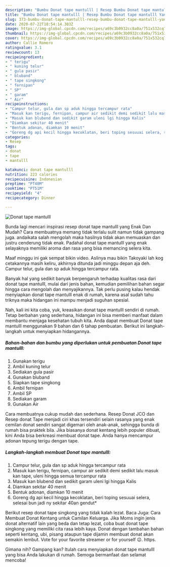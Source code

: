 ```yaml
---
description: "Bumbu Donat tape mantulll | Resep Bumbu Donat tape mantulll Yang Menggugah Selera"
title: "Bumbu Donat tape mantulll | Resep Bumbu Donat tape mantulll Yang Menggugah Selera"
slug: 373-bumbu-donat-tape-mantulll-resep-bumbu-donat-tape-mantulll-yang-menggugah-selera
date: 2020-07-22T18:54:14.303Z
image: https://img-global.cpcdn.com/recipes/a69c3b0932cc8a0a/751x532cq70/donat-tape-mantulll-foto-resep-utama.jpg
thumbnail: https://img-global.cpcdn.com/recipes/a69c3b0932cc8a0a/751x532cq70/donat-tape-mantulll-foto-resep-utama.jpg
cover: https://img-global.cpcdn.com/recipes/a69c3b0932cc8a0a/751x532cq70/donat-tape-mantulll-foto-resep-utama.jpg
author: Callie Romero
ratingvalue: 3.1
reviewcount: 13
recipeingredient:
- " terigu"
- " kuning telur"
- " gula pasir"
- " bluband"
- " tape singkong"
- " fernipan"
- " SP"
- " garam"
- " Air"
recipeinstructions:
- "Campur telur, gula dan sp aduk hingga tercampur rata"
- "Masuk kan terigu, fernipan, campur air sedikit demi sedikit lalu masuk kan tape, uleni hingga semua tercampur rata"
- "Masuk kan blubend dan sedikit garam uleni lgi hingga Kalis"
- "Diamkan sekitar 40 menit"
- "Bentuk adonan, diamkan 10 menit"
- "Goreng dg api kecil hingga kecoklatan, beri toping sesuuai selera, selesai bun jadi ny sekitar 40an gendut*"
categories:
- Resep
tags:
- donat
- tape
- mantulll

katakunci: donat tape mantulll 
nutrition: 223 calories
recipecuisine: Indonesian
preptime: "PT40M"
cooktime: "PT51M"
recipeyield: "4"
recipecategory: Dinner

---
```



![Donat tape mantulll](https://img-global.cpcdn.com/recipes/a69c3b0932cc8a0a/751x532cq70/donat-tape-mantulll-foto-resep-utama.jpg)

Bunda lagi mencari inspirasi resep donat tape mantulll yang Enak Dan Mudah? Cara membuatnya memang tidak terlalu sulit namun tidak gampang juga. andaikata salah mengolah maka hasilnya tidak akan memuaskan dan justru cenderung tidak enak. Padahal donat tape mantulll yang enak selayaknya memiliki aroma dan rasa yang bisa memancing selera kita.

Maaf minggu ini gak sempat bikin video. Aslinya mau bikin Takoyaki lah kog cetakannya masih keliru, akhirnya ditunda jadi minggu depan aja deh. Campur telur, gula dan sp aduk hingga tercampur rata.

Banyak hal yang sedikit banyak berpengaruh terhadap kualitas rasa dari donat tape mantulll, mulai dari jenis bahan, kemudian pemilihan bahan segar hingga cara mengolah dan menyajikannya. Tak perlu pusing kalau hendak menyiapkan donat tape mantulll enak di rumah, karena asal sudah tahu triknya maka hidangan ini mampu menjadi suguhan spesial.


Nah, kali ini kita coba, yuk, kreasikan donat tape mantulll sendiri di rumah. Tetap berbahan yang sederhana, hidangan ini bisa memberi manfaat dalam membantu menjaga kesehatan tubuh kita. Anda dapat membuat Donat tape mantulll menggunakan 9 bahan dan 6 tahap pembuatan. Berikut ini langkah-langkah untuk menyiapkan hidangannya.

<!--inarticleads1-->

##### Bahan-bahan dan bumbu yang diperlukan untuk pembuatan Donat tape mantulll:

1. Gunakan  terigu
1. Ambil  kuning telur
1. Sediakan  gula pasir
1. Gunakan  bluband
1. Siapkan  tape singkong
1. Ambil  fernipan
1. Ambil  SP
1. Sediakan  garam
1. Gunakan  Air


Cara membuatnya cukup mudah dan sederhana. Resep Donat JCO dan Resep donat Tape menjadi ciri khas tersendiri selain rasanya yang enak cemilan donat sendiri sangat digemari oleh anak-anak, sehingga bunda di rumah bisa praktek bila. Jika biasanya donat kentang lebih populer dibuat, kini Anda bisa berkreasi membuat donat tape. Anda hanya mencampur adonan tepung terigu dengan tape. 

<!--inarticleads2-->

##### Langkah-langkah membuat Donat tape mantulll:

1. Campur telur, gula dan sp aduk hingga tercampur rata
1. Masuk kan terigu, fernipan, campur air sedikit demi sedikit lalu masuk kan tape, uleni hingga semua tercampur rata
1. Masuk kan blubend dan sedikit garam uleni lgi hingga Kalis
1. Diamkan sekitar 40 menit
1. Bentuk adonan, diamkan 10 menit
1. Goreng dg api kecil hingga kecoklatan, beri toping sesuuai selera, selesai bun jadi ny sekitar 40an gendut*


Berikut resep donat tape singkong yang tidak kalah lezat. Baca Juga: Cara Membuat Donat Kentang untuk Camilan Keluarga. Jika Moms ingin jenis donat alternatif lain yang beda dan tetap lezat, coba buat donat tape singkong yang memiliki cita rasa lebih kaya. Donat dengan tambahan bahan seperti kentang, ubi, pisang ataupun tape dijamin membuat donat akan semakin lembut. Vote for your favorite streamer or for yourself 😉. https. 

Gimana nih? Gampang kan? Itulah cara menyiapkan donat tape mantulll yang bisa Anda lakukan di rumah. Semoga bermanfaat dan selamat mencoba!
